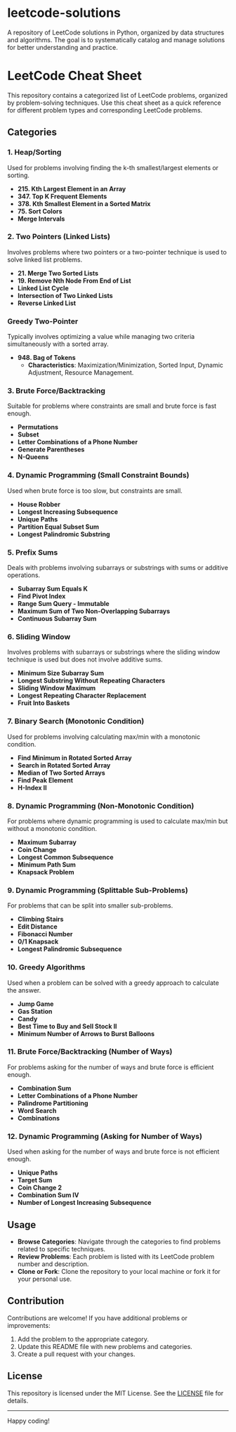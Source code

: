 # leetcode-solutions
A repository of LeetCode solutions in Python, organized by data structures and algorithms. The goal is to systematically catalog and manage solutions for better understanding and practice.

# LeetCode Cheat Sheet

This repository contains a categorized list of LeetCode problems, organized by problem-solving techniques. Use this cheat sheet as a quick reference for different problem types and corresponding LeetCode problems.

## Categories

### 1. Heap/Sorting
Used for problems involving finding the k-th smallest/largest elements or sorting.
- **215. Kth Largest Element in an Array**
- **347. Top K Frequent Elements**
- **378. Kth Smallest Element in a Sorted Matrix**
- **75. Sort Colors**
- **Merge Intervals**

### 2. Two Pointers (Linked Lists)
Involves problems where two pointers or a two-pointer technique is used to solve linked list problems.
- **21. Merge Two Sorted Lists**
- **19. Remove Nth Node From End of List**
- **Linked List Cycle**
- **Intersection of Two Linked Lists**
- **Reverse Linked List**

### Greedy Two-Pointer
Typically involves optimizing a value while managing two criteria simultaneously with a sorted array.
- **948. Bag of Tokens**
  - **Characteristics**: Maximization/Minimization, Sorted Input, Dynamic Adjustment, Resource Management.

### 3. Brute Force/Backtracking
Suitable for problems where constraints are small and brute force is fast enough.
- **Permutations**
- **Subset**
- **Letter Combinations of a Phone Number**
- **Generate Parentheses**
- **N-Queens**

### 4. Dynamic Programming (Small Constraint Bounds)
Used when brute force is too slow, but constraints are small.
- **House Robber**
- **Longest Increasing Subsequence**
- **Unique Paths**
- **Partition Equal Subset Sum**
- **Longest Palindromic Substring**

### 5. Prefix Sums
Deals with problems involving subarrays or substrings with sums or additive operations.
- **Subarray Sum Equals K**
- **Find Pivot Index**
- **Range Sum Query - Immutable**
- **Maximum Sum of Two Non-Overlapping Subarrays**
- **Continuous Subarray Sum**

### 6. Sliding Window
Involves problems with subarrays or substrings where the sliding window technique is used but does not involve additive sums.
- **Minimum Size Subarray Sum**
- **Longest Substring Without Repeating Characters**
- **Sliding Window Maximum**
- **Longest Repeating Character Replacement**
- **Fruit Into Baskets**

### 7. Binary Search (Monotonic Condition)
Used for problems involving calculating max/min with a monotonic condition.
- **Find Minimum in Rotated Sorted Array**
- **Search in Rotated Sorted Array**
- **Median of Two Sorted Arrays**
- **Find Peak Element**
- **H-Index II**

### 8. Dynamic Programming (Non-Monotonic Condition)
For problems where dynamic programming is used to calculate max/min but without a monotonic condition.
- **Maximum Subarray**
- **Coin Change**
- **Longest Common Subsequence**
- **Minimum Path Sum**
- **Knapsack Problem**

### 9. Dynamic Programming (Splittable Sub-Problems)
For problems that can be split into smaller sub-problems.
- **Climbing Stairs**
- **Edit Distance**
- **Fibonacci Number**
- **0/1 Knapsack**
- **Longest Palindromic Subsequence**

### 10. Greedy Algorithms
Used when a problem can be solved with a greedy approach to calculate the answer.
- **Jump Game**
- **Gas Station**
- **Candy**
- **Best Time to Buy and Sell Stock II**
- **Minimum Number of Arrows to Burst Balloons**

### 11. Brute Force/Backtracking (Number of Ways)
For problems asking for the number of ways and brute force is efficient enough.
- **Combination Sum**
- **Letter Combinations of a Phone Number**
- **Palindrome Partitioning**
- **Word Search**
- **Combinations**

### 12. Dynamic Programming (Asking for Number of Ways)
Used when asking for the number of ways and brute force is not efficient enough.
- **Unique Paths**
- **Target Sum**
- **Coin Change 2**
- **Combination Sum IV**
- **Number of Longest Increasing Subsequence**

## Usage

- **Browse Categories**: Navigate through the categories to find problems related to specific techniques.
- **Review Problems**: Each problem is listed with its LeetCode problem number and description.
- **Clone or Fork**: Clone the repository to your local machine or fork it for your personal use.

## Contribution

Contributions are welcome! If you have additional problems or improvements:
1. Add the problem to the appropriate category.
2. Update this README file with new problems and categories.
3. Create a pull request with your changes.

## License

This repository is licensed under the MIT License. See the [LICENSE](LICENSE) file for details.

---

Happy coding!
